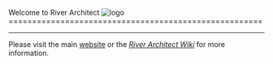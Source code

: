 Welcome to River Architect ![logo](https://github.com/RiverArchitect/Welcome/raw/master/images/logo_small.ico)======================================================


***

Please visit the main [website](https://riverarchitect.github.io/) or the [*River Architect Wiki*](https://riverarchitect.github.io/RA_wiki/) for more information.